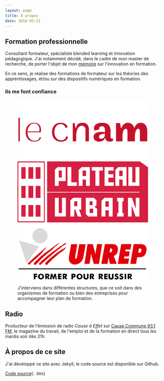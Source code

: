 ```yaml
---
layout: page
title: À propos
date: 2016-03-21
---
```


## Formation professionnelle
Consultant formateur, spécialiste blended learning et innovation pédagogique. J'ai notamment décidé, dans le cadre de mon master de recherche, de porter l'objet de mon [mémoire](https://stephma.net/memoire) sur l'innovation en formation.

En ce sens, je réalise des formations de formateur sur les théories des apprentissages, et/ou sur des dispositifs numériques en formation.

### Ils me font confiance

<figure class="third">
	<img src="/assets/img/logo-cnam.png">
	<img src="/assets/img/logo-plateau-urbain.jpg">
	<img src="/assets/img/logo-unrep.png">
	<figcaption>J'interviens dans différentes structures, que ce soit dans des organismes de formation ou bien des entreprises pour accompagner leur plan de formation.</figcaption>
</figure>

## Radio
Producteur de l'émission de radio _Cause à Effet_ sur [Cause Commune 93.1 FM](https://cause-commune.fm), le magazine du travail, de l'emploi et de la formation en direct tous les mardis soir dès 21h.

## À propos de ce site
J'ai développé ce site avec Jekyll, le code source est disponible sur Github.

[<i class="fab fa-github"></i> Code source](https://github.com/stephmnt/stephmnt.github.io){: .btn}
